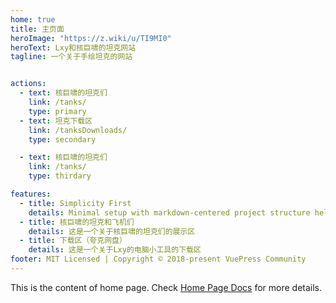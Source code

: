 ```yaml
---
home: true
title: 主页面
heroImage: "https://z.wiki/u/TI9MI0"
heroText: Lxy和核巨啸的坦克网站
tagline: 一个关于手绘坦克的网站


actions:
  - text: 核巨啸的坦克们
    link: /tanks/
    type: primary
  - text: 坦克下载区
    link: /tanksDownloads/
    type: secondary

  - text: 核巨啸的坦克们
    link: /tanks/
    type: thirdary 

features:
  - title: Simplicity First
    details: Minimal setup with markdown-centered project structure helps you focus on writing.
  - title: 核巨啸的坦克和飞机们
    details: 这是一个关于核巨啸的坦克们的展示区
  - title: 下载区（夸克网盘）
    details: 这是一个关于Lxy的电脑小工具的下载区
footer: MIT Licensed | Copyright © 2018-present VuePress Community
---
```


This is the content of home page. Check [Home Page Docs][default-theme-home] for more details.

[default-theme-home]: https://vuejs.press/reference/default-theme/frontmatter.html#home-page
